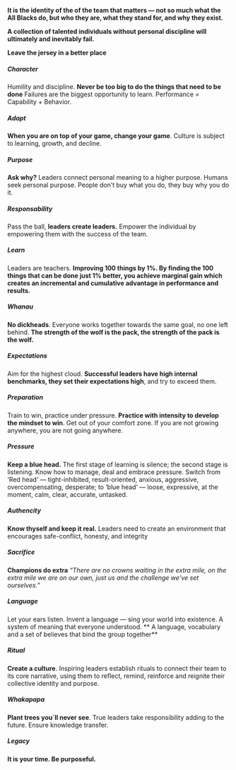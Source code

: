 **It is the identity of the of the team that matters — not so much what the All Blacks do, but who they are, what they stand for, and why they exist.**

**A collection of talented individuals without personal discipline will ultimately and inevitably fail.**

**Leave the jersey in a better place**

##### Character
Humility and discipline. **Never be too big to do the things that need to be done**
Failures are the biggest opportunity to learn. Performance = Capability + Behavior.

##### Adapt
**When you are on top of your game, change your game**. Culture is subject to learning, growth, and decline.

##### Purpose
**Ask why?** Leaders connect personal meaning to a higher purpose. Humans seek personal purpose. People don’t buy what you do, they buy why you do it.

##### Responsability
Pass the ball, **leaders create leaders.** Empower the individual by empowering them with the success of the team.

##### Learn
Leaders are teachers. **Improving 100 things by 1%. By finding the 100 things that can be done just 1% better, you achieve marginal gain which creates an incremental and cumulative advantage in performance and results.**

##### Whanau
**No dickheads**. Everyone works together towards the same goal, no one left behind. **The strength of the wolf is the pack, the strength of the pack is the wolf.**

##### Expectations
Aim for the highest cloud. **Successful leaders have high internal benchmarks, they set their expectations high**, and try to exceed them.

##### Preparation
Train to win, practice under pressure. **Practice with intensity to develop the mindset to win**. Get out of your comfort zone. If you are not growing anywhere, you are not going anywhere.

##### Pressure
**Keep a blue head.** The first stage of learning is silence; the second stage is listening. Know how to manage, deal and embrace pressure. Switch from ‘Red head’ — tight-inhibited, result-oriented, anxious, aggressive, overcompensating, desperate; to ‘blue head’ — loose, expressive, at the moment, calm, clear, accurate, untasked.

##### Authencity
**Know thyself and keep it real.** Leaders need to create an environment that encourages safe-conflict, honesty, and integrity

##### Sacrifice
**Champions do extra** *“There are no crowns waiting in the extra mile, on the extra mile we are on our own, just us and the challenge we’ve set ourselves.”*

##### Language
Let your ears listen. Invent a language — sing your world into existence. A system of meaning that everyone understood. ** A language, vocabulary and a set of believes that bind the group together**

##### Ritual
**Create a culture**. Inspiring leaders establish rituals to connect their team to its core narrative, using them to reflect, remind, reinforce and reignite their collective identity and purpose.

##### Whakapapa
**Plant trees you´ll never see**. True leaders take responsibility adding to the future. Ensure knowledge transfer.

##### Legacy
**It is your time. Be purposeful.**


